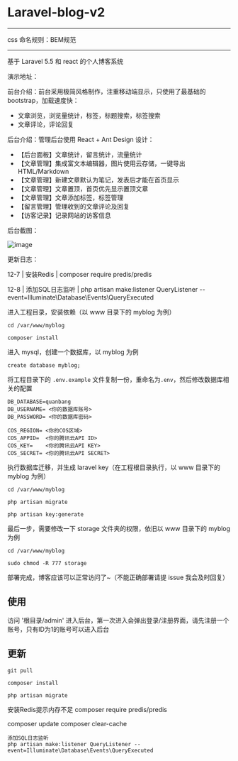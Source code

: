 # Laravel-blog-v2

---

css 命名规则：BEM规范

---

基于 Laravel 5.5 和 react 的个人博客系统

演示地址：

前台介绍：前台采用极简风格制作，注重移动端显示，只使用了最基础的 bootstrap，加载速度快：

- 文章浏览，浏览量统计，标签，标题搜索，标签搜索
- 文章评论，评论回复

后台介绍：管理后台使用 React + Ant Design 设计：

- 【后台面板】文章统计，留言统计，流量统计
- 【文章管理】集成富文本编辑器，图片使用云存储，一键导出 HTML/Markdown
- 【文章管理】新建文章默认为笔记，发表后才能在首页显示
- 【文章管理】文章置顶，首页优先显示置顶文章
- 【文章管理】文章添加标签，标签管理
- 【留言管理】管理收到的文章评论及回复
- 【访客记录】记录网站的访客信息

后台截图：

![image](https://user-images.githubusercontent.com/19741140/36642407-edee821e-1a79-11e8-8d7f-ef55c1fd3eaf.png)

更新日志：

12-7 | 安装Redis | composer require predis/predis

12-8 | 添加SQL日志监听 | php artisan make:listener QueryListener --event=Illuminate\Database\Events\QueryExecuted 



进入工程目录，安装依赖（以 www 目录下的 myblog 为例）

```
cd /var/www/myblog

composer install
```

进入 mysql，创建一个数据库，以 myblog 为例

```
create database myblog;

```

将工程目录下的 `.env.example` 文件复制一份，重命名为`.env`，然后修改数据库相关的配置

```
DB_DATABASE=quanbang
DB_USERNAME= <你的数据库账号>
DB_PASSWORD= <你的数据库密码>

COS_REGION= <你的COS区域>
COS_APPID=  <你的腾讯云API ID>
COS_KEY=    <你的腾讯云API KEY>
COS_SECRET= <你的腾讯云API SECRET>
```

执行数据库迁移，并生成 laravel key（在工程根目录执行，以 www 目录下的 myblog 为例）

```
cd /var/www/myblog

php artisan migrate

php artisan key:generate
```

最后一步，需要修改一下 storage 文件夹的权限，依旧以 www 目录下的 myblog 为例

```
cd /var/www/myblog

sudo chmod -R 777 storage
```

部署完成，博客应该可以正常访问了~（不能正确部署请提 issue 我会及时回复）

## 使用

访问 '根目录/admin' 进入后台，第一次进入会弹出登录/注册界面，请先注册一个账号，只有ID为1的账号可以进入后台

## 更新

```
git pull

composer install

php artisan migrate
```

安装Redis提示内存不足
composer require predis/predis

composer update
composer clear-cache


```
添加SQL日志监听
php artisan make:listener QueryListener --event=Illuminate\Database\Events\QueryExecuted


```
